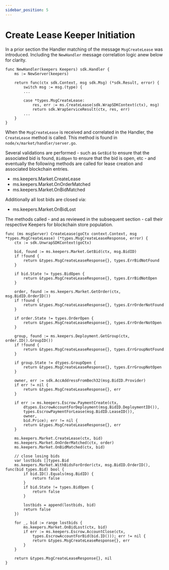 ```yaml
---
sidebar_position: 5
---
```


# Create Lease Keeper Initiation

In a prior section the Handler matching of the message `MsgCreateLease` was introduced.  Including the `NewHandler` message correlation logic anew below for clarity.

```
func NewHandler(keepers Keepers) sdk.Handler {
	ms := NewServer(keepers)

	return func(ctx sdk.Context, msg sdk.Msg) (*sdk.Result, error) {
		switch msg := msg.(type) {
		...

		case *types.MsgCreateLease:
			res, err := ms.CreateLease(sdk.WrapSDKContext(ctx), msg)
			return sdk.WrapServiceResult(ctx, res, err)
		...
	}
}
```

When the `MsgCreateLease` is received and correlated in the Handler, the `CreateLease` method is called.  This method is found in `node/x/market/handler/server.go`.

Several validations are performed - such as `GetBid` to ensure that the associated bid is found, `BidOpen` to ensure that the bid is open, etc - and eventually the following methods are called for lease creation and associated blockchain entries.

* ms.keepers.Market.CreateLease
* ms.keepers.Market.OnOrderMatched
* ms.keepers.Market.OnBidMatched

Additionally all lost bids are closed via:

* ms.keepers.Market.OnBidLost

The methods called - and as reviewed in the subsequent section - call their respective Keepers for blockchain store population.

```
func (ms msgServer) CreateLease(goCtx context.Context, msg *types.MsgCreateLease) (*types.MsgCreateLeaseResponse, error) {
	ctx := sdk.UnwrapSDKContext(goCtx)

	bid, found := ms.keepers.Market.GetBid(ctx, msg.BidID)
	if !found {
		return &types.MsgCreateLeaseResponse{}, types.ErrBidNotFound
	}

	if bid.State != types.BidOpen {
		return &types.MsgCreateLeaseResponse{}, types.ErrBidNotOpen
	}

	order, found := ms.keepers.Market.GetOrder(ctx, msg.BidID.OrderID())
	if !found {
		return &types.MsgCreateLeaseResponse{}, types.ErrOrderNotFound
	}

	if order.State != types.OrderOpen {
		return &types.MsgCreateLeaseResponse{}, types.ErrOrderNotOpen
	}

	group, found := ms.keepers.Deployment.GetGroup(ctx, order.ID().GroupID())
	if !found {
		return &types.MsgCreateLeaseResponse{}, types.ErrGroupNotFound
	}

	if group.State != dtypes.GroupOpen {
		return &types.MsgCreateLeaseResponse{}, types.ErrGroupNotOpen
	}

	owner, err := sdk.AccAddressFromBech32(msg.BidID.Provider)
	if err != nil {
		return &types.MsgCreateLeaseResponse{}, err
	}

	if err := ms.keepers.Escrow.PaymentCreate(ctx,
		dtypes.EscrowAccountForDeployment(msg.BidID.DeploymentID()),
		types.EscrowPaymentForLease(msg.BidID.LeaseID()),
		owner,
		bid.Price); err != nil {
		return &types.MsgCreateLeaseResponse{}, err
	}

	ms.keepers.Market.CreateLease(ctx, bid)
	ms.keepers.Market.OnOrderMatched(ctx, order)
	ms.keepers.Market.OnBidMatched(ctx, bid)

	// close losing bids
	var lostbids []types.Bid
	ms.keepers.Market.WithBidsForOrder(ctx, msg.BidID.OrderID(), func(bid types.Bid) bool {
		if bid.ID().Equals(msg.BidID) {
			return false
		}
		if bid.State != types.BidOpen {
			return false
		}

		lostbids = append(lostbids, bid)
		return false
	})

	for _, bid := range lostbids {
		ms.keepers.Market.OnBidLost(ctx, bid)
		if err := ms.keepers.Escrow.AccountClose(ctx,
			types.EscrowAccountForBid(bid.ID())); err != nil {
			return &types.MsgCreateLeaseResponse{}, err
		}
	}

	return &types.MsgCreateLeaseResponse{}, nil
}
```